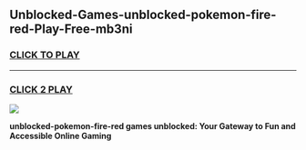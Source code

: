 
## Unblocked-Games-unblocked-pokemon-fire-red-Play-Free-mb3ni
<h3>
<a href="https://premium76.site?title=unblocked-pokemon-fire-red&ref=20M">CLICK TO PLAY</a></h3>
<hr>

<h3>
<a href="https://premium76.site?title=unblocked-pokemon-fire-red&ref=20M">CLICK 2 PLAY</a>
  
</h3>

<a href="https://premium76.site?title=unblocked-pokemon-fire-red&ref=19M"><img src="https://clearcache.store/games.png"></a>


**unblocked-pokemon-fire-red games unblocked: Your Gateway to Fun and Accessible Online Gaming**

